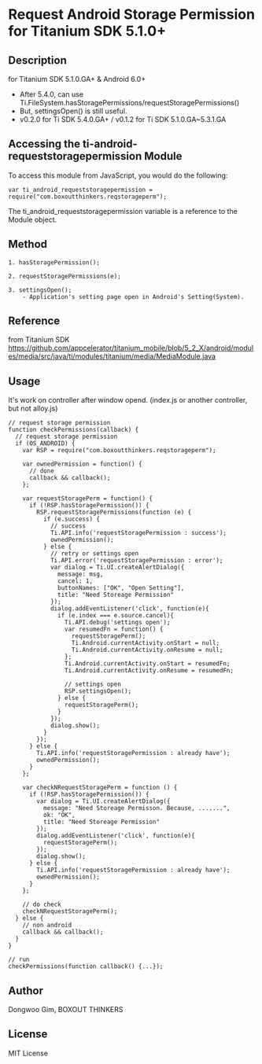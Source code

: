# Request Android Storage Permission for Titanium SDK 5.1.0+

## Description

for Titanium SDK 5.1.0.GA+ & Android 6.0+

- After 5.4.0, can use Ti.FileSystem.hasStoragePermissions/requestStoragePermissions()
- But, settingsOpen() is still useful.
- v0.2.0 for Ti SDK 5.4.0.GA+ / v0.1.2 for Ti SDK 5.1.0.GA~5.3.1.GA

## Accessing the ti-android-requeststoragepermission Module

To access this module from JavaScript, you would do the following:

    var ti_android_requeststoragepermission = require("com.boxoutthinkers.reqstorageperm");

The ti_android_requeststoragepermission variable is a reference to the Module object.

## Method
	1. hasStoragePermission();

	2. requestStoragePermissions(e);

	3. settingsOpen();
		- Application's setting page open in Android's Setting(System).

## Reference

from Titanium SDK
https://github.com/appcelerator/titanium_mobile/blob/5_2_X/android/modules/media/src/java/ti/modules/titanium/media/MediaModule.java

## Usage
It's work on controller after window opend. (index.js or another controller, but not alloy.js)

    // request storage permission
    function checkPermissions(callback) {
      // request storage permission
      if (OS_ANDROID) {
        var RSP = require("com.boxoutthinkers.reqstorageperm");

        var ownedPermission = function() {
          // done
          callback && callback();
        };

        var requestStoragePerm = function() {
          if (!RSP.hasStoragePermission()) {
            RSP.requestStoragePermissions(function (e) {
              if (e.success) {
                // success
                Ti.API.info('requestStoragePermission : success');
                ownedPermission();
              } else {
                // retry or settings open
                Ti.API.error('requestStoragePermission : error');
                var dialog = Ti.UI.createAlertDialog({
                  message: msg,
                  cancel: 1,
                  buttonNames: ["OK", "Open Setting"],
                  title: "Need Storeage Permission"
                });
                dialog.addEventListener('click', function(e){
                  if (e.index === e.source.cancel){
                    Ti.API.debug('settings open');
                    var resumedFn = function() {
                      requestStoragePerm();
                      Ti.Android.currentActivity.onStart = null;
                      Ti.Android.currentActivity.onResume = null;
                    };
                    Ti.Android.currentActivity.onStart = resumedFn;
                    Ti.Android.currentActivity.onResume = resumedFn;

                    // settings open
                    RSP.settingsOpen();
                  } else {
                    requestStoragePerm();
                  }
                });
                dialog.show();
              }
            });
          } else {
            Ti.API.info('requestStoragePermission : already have');
            ownedPermission();
          }
        };

        var checkNRequestStoragePerm = function () {
          if (!RSP.hasStoragePermission()) {
            var dialog = Ti.UI.createAlertDialog({
              message: "Need Storeage Permisson. Because, .......",
              ok: "OK",
              title: "Need Storeage Permission"
            });
            dialog.addEventListener('click', function(e){
              requestStoragePerm();
            });
            dialog.show();
          } else {
            Ti.API.info('requestStoragePermission : already have');
            ownedPermission();
          }
        };

        // do check
        checkNRequestStoragePerm();
      } else {
        // non android
        callback && callback();
      }
    }
    
    // run
    checkPermissions(function callback() {...});
  

## Author

Dongwoo Gim, BOXOUT THINKERS

## License

MIT License
